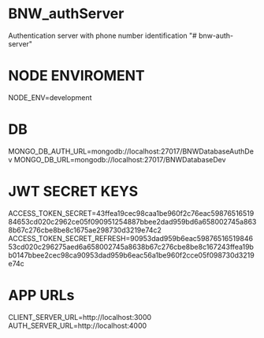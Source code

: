 # BNW_authServer
Authentication server with phone number identification
"# bnw-auth-server" 
# NODE ENVIROMENT
NODE_ENV=development

# DB
MONGO_DB_AUTH_URL=mongodb://localhost:27017/BNWDatabaseAuthDev
MONGO_DB_URL=mongodb://localhost:27017/BNWDatabaseDev

# JWT SECRET KEYS
ACCESS_TOKEN_SECRET=43ffea19cec98caa1be960f2c76eac5987651651984653cd020c2962ce05f090951254887bbee2dad959bd6a658002745a8638b67c276cbe8be8c1675ae298730d3219e74c2
ACCESS_TOKEN_SECRET_REFRESH=90953dad959b6eac5987651651984653cd020c296275aed6a658002745a8638b67c276cbe8be8c167243ffea19bb0147bbee2cec98ca90953dad959b6eac56a1be960f2cce05f098730d3219e74c

# APP URLs
CLIENT_SERVER_URL=http://localhost:3000
AUTH_SERVER_URL=http://localhost:4000


